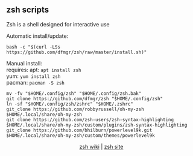 ## zsh scripts  
  
Zsh is a shell designed for interactive use  
  
Automatic install/update:

```shell
bash -c "$(curl -LSs https://github.com/dfmgr/zsh/raw/master/install.sh)"
```

Manual install:  
requires:
apt: ```apt install zsh```  
yum: ```yum install zsh```  
pacman: ```pacman -S zsh```  
  
```shell
mv -fv "$HOME/.config/zsh" "$HOME/.config/zsh.bak"
git clone https://github.com/dfmgr/zsh "$HOME/.config/zsh"
ln -sf "$HOME/.config/zsh/zshrc" "$HOME/.zshrc"
git_clone https://github.com/robbyrussell/oh-my-zsh $HOME/.local/share/oh-my-zsh
git_clone https://github.com/zsh-users/zsh-syntax-highlighting $HOME/.local/share/oh-my-zsh/custom/plugins/zsh-syntax-highlighting
git_clone https://github.com/bhilburn/powerlevel9k.git $HOME/.local/share/oh-my-zsh/custom/themes/powerlevel9k
```
  
  
<p align=center>
  <a href="https://wiki.archlinux.org/index.php/zsh" target="_blank">zsh wiki</a>  |  
  <a href="http://zsh.sourceforge.net" target="_blank">zsh site</a>
</p>  
